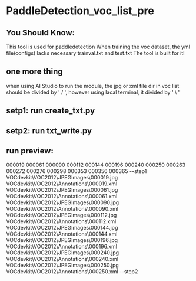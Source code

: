 # PaddleDetection_voc_list_pre
## You Should Know:
This tool is used for paddledetection
When training the voc dataset, the yml file(configs) lacks necessary trainval.txt and test.txt
The tool is built for it!
## one more thing
when using AI Studio to run the module, the jpg or xml file dir in voc list should be divided by ' / ',
however using lacal terminal, it divided by ' \ '
## setp1: run create_txt.py
## setp2: run txt_write.py
## run preview:
000019
000061
000090
000112
000144
000196
000240
000250
000263
000272
000276
000298
000353
000356
000365
--step1
VOCdevkit\VOC2012\JPEGImages\000019.jpg VOCdevkit\VOC2012\Annotations\000019.xml
VOCdevkit\VOC2012\JPEGImages\000061.jpg VOCdevkit\VOC2012\Annotations\000061.xml
VOCdevkit\VOC2012\JPEGImages\000090.jpg VOCdevkit\VOC2012\Annotations\000090.xml
VOCdevkit\VOC2012\JPEGImages\000112.jpg VOCdevkit\VOC2012\Annotations\000112.xml
VOCdevkit\VOC2012\JPEGImages\000144.jpg VOCdevkit\VOC2012\Annotations\000144.xml
VOCdevkit\VOC2012\JPEGImages\000196.jpg VOCdevkit\VOC2012\Annotations\000196.xml
VOCdevkit\VOC2012\JPEGImages\000240.jpg VOCdevkit\VOC2012\Annotations\000240.xml
VOCdevkit\VOC2012\JPEGImages\000250.jpg VOCdevkit\VOC2012\Annotations\000250.xml
--step2
